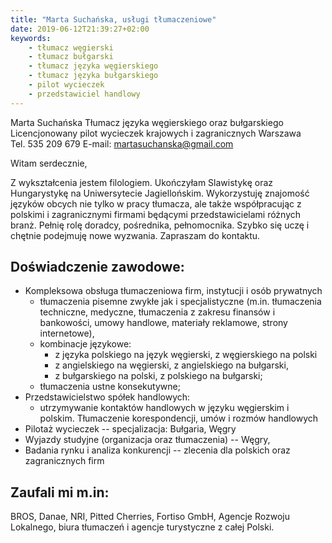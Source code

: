 ```yaml
---
title: "Marta Suchańska, usługi tłumaczeniowe"
date: 2019-06-12T21:39:27+02:00
keywords:
    - tłumacz węgierski
    - tłumacz bułgarski
    - tłumacz języka węgierskiego
    - tłumacz języka bułgarskiego
    - pilot wycieczek
    - przedstawiciel handlowy
---
```


Marta Suchańska
Tłumacz języka węgierskiego oraz bułgarskiego
Licencjonowany pilot wycieczek krajowych i zagranicznych 
Warszawa                              
Tel. 535 209 679
E-mail: martasuchanska@gmail.com

Witam serdecznie,

Z wykształcenia jestem filologiem. Ukończyłam Slawistykę oraz Hungarystykę na Uniwersytecie Jagiellońskim. Wykorzystuję znajomość języków obcych nie tylko w pracy tłumacza, ale także współpracując z polskimi i zagranicznymi firmami będącymi przedstawicielami różnych branż. Pełnię rolę doradcy, pośrednika, pełnomocnika. Szybko się uczę i chętnie podejmuję nowe wyzwania. Zapraszam do kontaktu.

## Doświadczenie zawodowe:

- Kompleksowa obsługa tłumaczeniowa firm, instytucji i osób prywatnych
    - tłumaczenia pisemne zwykłe jak i specjalistyczne (m.in. tłumaczenia techniczne, medyczne, tłumaczenia z zakresu finansów i bankowości, umowy handlowe, materiały reklamowe, strony internetowe),
    - kombinacje językowe: 
        - z języka polskiego na język węgierski, z węgierskiego na polski
        - z angielskiego na węgierski, z angielskiego na bułgarski,
        - z bułgarskiego na polski, z polskiego na bułgarski;  
    - tłumaczenia ustne konsekutywne;
- Przedstawicielstwo spółek handlowych:
    - utrzymywanie kontaktów handlowych w języku węgierskim i polskim. Tłumaczenie korespondencji, umów i rozmów handlowych
- Pilotaż wycieczek -- specjalizacja: Bułgaria, Węgry
- Wyjazdy studyjne (organizacja oraz tłumaczenia) -- Węgry, 
- Badania rynku i analiza konkurencji -- zlecenia dla polskich oraz zagranicznych firm
 
## Zaufali mi m.in:

BROS, Danae, NRI, Pitted Cherries, Fortiso GmbH, Agencje Rozwoju Lokalnego, biura tłumaczeń i agencje turystyczne z całej Polski.
